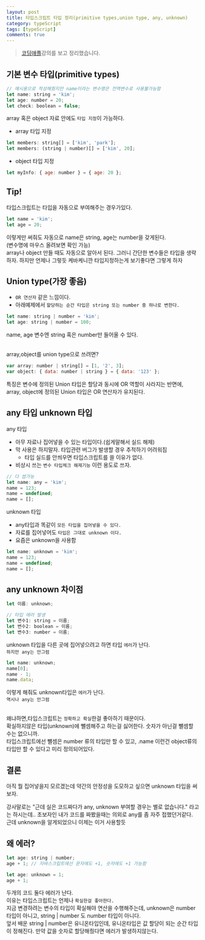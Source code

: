 ```yaml
---
layout: post
title: 타입스크립트 타입 정리(primitive types,union type, any, unknown)
category: typeScript
tags: [typeScript]
comments: true
---
```


> [코딩애플](https://codingapple.com/)강의를 보고 정리했습니다.

## 기본 변수 타입(primitive types)

```js
// 예시용으로 작성해줬지만 name이라는 변수명은 전역변수로 사용불가능함
let name: string = 'kim';
let age: number = 20;
let check: boolean = false;
```

array 혹은 object 자료 안에도 `타입 지정`이 가능하다.<br/>

- array 타입 지정

```js
let members: string[] = ['kim', 'park'];
let members: (string | number)[] = ['kim', 20];
```

- object 타입 지정

```js
let myInfo: { age: number } = { age: 20 };
```

## Tip!

타입스크립트는 타입을 자동으로 부여해주는 경우가있다.<br/>

```js
let name = 'kim';
let age = 20;
```

이렇게만 써줘도 자동으로 name은 string, age는 number을 갖게된다.<br/>
(변수명에 마우스 올려보면 확인 가능)<br/>
array나 object 만들 때도 자동으로 알아서 된다. 그러니 간단한 변수들은 타입을 생략하자. 하지만 언제나 그렇듯 케바케니깐 타입지정하는게 보기좋다면 그렇게 하자

## Union type(가장 좋음)

- `OR 연산자` 같은 느낌이다.
- 아래예제에서 `할당하는 순간 타입은 string 또는 number 중 하나로 변한다.`

```js
let name: string | number = 'kim';
let age: string | number = 100;
```

name, age 변수엔 string 혹은 number만 들어올 수 있다.
<br/><br/>

array,object를 union type으로 쓰려면?

```js
var array: number | string[] = [1, '2', 3];
var object: { data: number | string } = { data: '123' };
```

특징은 변수에 정의된 Union 타입은 할당과 동시에 OR 역할이 사라지는 반면에,<br/>
array, object에 정의된 Union 타입은 OR 연산자가 유지된다.

## any 타입 unknown 타입

any 타입<br/>

- 아무 자료나 집어넣을 수 있는 타입이다.(쉽게말해서 실드 해제)
- 막 사용은 하지말자. 타입관련 버그가 발생할 경우 추적하기 어려워짐
  - 타입 실드를 안씌우면 타입스크립트를 쓸 이유가 없다.<br/>
- 비상시 쓰는 `변수 타입체크 해제기능` 이런 용도로 쓰자.

```js
// 다 쌉가능
let name: any = 'kim';
name = 123;
name = undefined;
name = [];
```

unknown 타입<br/>

- any타입과 똑같이 `모든 타입을 집어넣을 수 있다.`
- 자료를 집어넣어도 `타입은 그대로 unknown 이다.`
- 요즘은 unknown을 사용함

```js
let name: unknown = 'kim';
name = 123;
name = undefined;
name = [];
```

## any unknown 차이점

```js
let 이름: unknown;

// 타입 에러 발생
let 변수1: string = 이름;
let 변수2: boolean = 이름;
let 변수3: number = 이름;
```

unknown 타입을 다른 곳에 집어넣으려고 하면 타입 `에러`가 난다.<br/>
`하지만 any는 안그럼`

```js
let name: unknown;
name[0];
name - 1;
name.data;
```

이렇게 해줘도 unknown타입은 `에러`가 난다.<br/>
`역시나 any는 안그럼` <br/><br/>

왜냐하면,타입스크립트는 `정확하고 확실`한걸 좋아하기 때문이다.<br/>
확실하지않은 타입(unknown)에 뺄셈해주고 하는걸 싫어한다. 숫자가 아닌걸 뺄셈할 수는 없으니까.<br/>
타입스크립트에선 뺄셈은 number 류의 타입만 할 수 있고, .name 이런건 object류의 타입만 할 수 있다고 미리 정의되어있다.

## 결론

아직 뭘 집어넣을지 모르겠는데 약간의 안정성을 도모하고 싶으면 unknown 타입을 써보자.<br/>

강사말로는 "근데 실은 코드짜다가 any, unknown 부여할 경우는 별로 없습니다." 라고는 하시는데.. 초보자인 내가 코드를 짜봤을때는 의외로 any를 좀 자주 접했던거같다. 근데 unknown을 알게되었으니 이제는 이거 사용할듯

## 왜 에러?

```js
let age: string | number;
age + 1; // 자바스크립트에선 문자에도 +1, 숫자에도 +1 가능함
```

```js
let age: unknown = 1;
age + 1;
```

두개의 코드 둘다 에러가 난다.<br/>
이유는 타입스크립트는 언제나 `확실한걸 좋아한다.`<br/>
지금 변경하려는 변수의 타입이 확실해야 연산을 수행해주는데, unknown은 number타입이 아니고, string | number 도 number 타입이 아니다.<br/>
앞서 배운 string | number은 유니온타입인데, 유니온타입은 값 할당이 되는 순간 타입이 정해진다. 만약 값을 숫자로 할당해줬다면 에러가 발생하지않는다.

